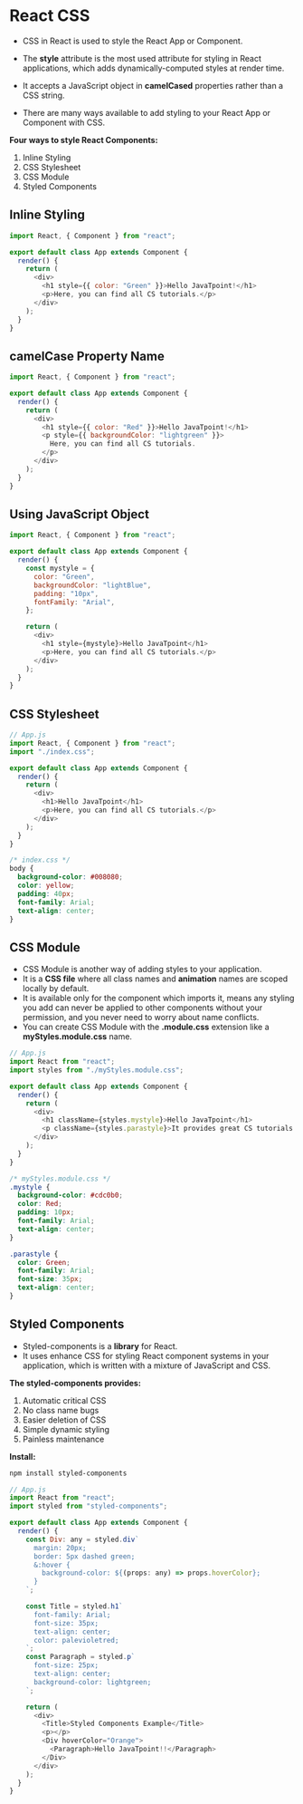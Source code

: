 # React CSS

- CSS in React is used to style the React App or Component.

- The **style** attribute is the most used attribute for styling in React applications, which adds dynamically-computed styles at render time.

- It accepts a JavaScript object in **camelCased** properties rather than a CSS string.

- There are many ways available to add styling to your React App or Component with CSS.

**Four ways to style React Components:**

1. Inline Styling
2. CSS Stylesheet
3. CSS Module
4. Styled Components

## Inline Styling

```javascript
import React, { Component } from "react";

export default class App extends Component {
  render() {
    return (
      <div>
        <h1 style={{ color: "Green" }}>Hello JavaTpoint!</h1>
        <p>Here, you can find all CS tutorials.</p>
      </div>
    );
  }
}
```

## camelCase Property Name

```javascript
import React, { Component } from "react";

export default class App extends Component {
  render() {
    return (
      <div>
        <h1 style={{ color: "Red" }}>Hello JavaTpoint!</h1>
        <p style={{ backgroundColor: "lightgreen" }}>
          Here, you can find all CS tutorials.
        </p>
      </div>
    );
  }
}
```

## Using JavaScript Object

```javascript
import React, { Component } from "react";

export default class App extends Component {
  render() {
    const mystyle = {
      color: "Green",
      backgroundColor: "lightBlue",
      padding: "10px",
      fontFamily: "Arial",
    };

    return (
      <div>
        <h1 style={mystyle}>Hello JavaTpoint</h1>
        <p>Here, you can find all CS tutorials.</p>
      </div>
    );
  }
}
```

## CSS Stylesheet

```javascript
// App.js
import React, { Component } from "react";
import "./index.css";

export default class App extends Component {
  render() {
    return (
      <div>
        <h1>Hello JavaTpoint</h1>
        <p>Here, you can find all CS tutorials.</p>
      </div>
    );
  }
}
```

```css
/* index.css */
body {
  background-color: #008080;
  color: yellow;
  padding: 40px;
  font-family: Arial;
  text-align: center;
}
```

## CSS Module

- CSS Module is another way of adding styles to your application.
- It is a **CSS file** where all class names and **animation** names are scoped locally by default.
- It is available only for the component which imports it, means any styling you add can never be applied to other components without your permission, and you never need to worry about name conflicts.
- You can create CSS Module with the **.module.css** extension like a **myStyles.module.css** name.

```javascript
// App.js
import React from "react";
import styles from "./myStyles.module.css";

export default class App extends Component {
  render() {
    return (
      <div>
        <h1 className={styles.mystyle}>Hello JavaTpoint</h1>
        <p className={styles.parastyle}>It provides great CS tutorials.</p>
      </div>
    );
  }
}
```

```css
/* myStyles.module.css */
.mystyle {
  background-color: #cdc0b0;
  color: Red;
  padding: 10px;
  font-family: Arial;
  text-align: center;
}

.parastyle {
  color: Green;
  font-family: Arial;
  font-size: 35px;
  text-align: center;
}
```

## Styled Components

- Styled-components is a **library** for React.
- It uses enhance CSS for styling React component systems in your application, which is written with a mixture of JavaScript and CSS.

**The styled-components provides:**

1. Automatic critical CSS
2. No class name bugs
3. Easier deletion of CSS
4. Simple dynamic styling
5. Painless maintenance

**Install:**

```bash
npm install styled-components
```

```javascript
// App.js
import React from "react";
import styled from "styled-components";

export default class App extends Component {
  render() {
    const Div: any = styled.div`
      margin: 20px;
      border: 5px dashed green;
      &:hover {
        background-color: ${(props: any) => props.hoverColor};
      }
    `;

    const Title = styled.h1`
      font-family: Arial;
      font-size: 35px;
      text-align: center;
      color: palevioletred;
    `;
    const Paragraph = styled.p`
      font-size: 25px;
      text-align: center;
      background-color: lightgreen;
    `;

    return (
      <div>
        <Title>Styled Components Example</Title>
        <p></p>
        <Div hoverColor="Orange">
          <Paragraph>Hello JavaTpoint!!</Paragraph>
        </Div>
      </div>
    );
  }
}
```
